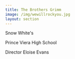 ```yaml
---
title: The Brothers Grimm
image: /img/wewillrockyou.jpg
layout: section
---
```


 Snow White's 

Prince Viera High School

Director Eloise Evans